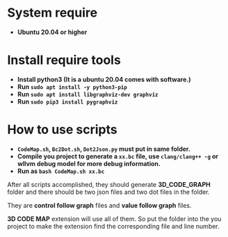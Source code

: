 # System require
- **Ubuntu 20.04 or higher**

# Install require tools

- **Install python3 (It is a ubuntu 20.04 comes with software.)**
- **Run `sudo apt install -y python3-pip`**
- **Run `sudo apt install libgraphviz-dev graphviz`**
- **Run `sudo pip3 install pygraphviz`**

# How to use scripts

- **`CodeMap.sh`, `Bc2Dot.sh`, `Dot2Json.py` must put in same folder.**
- **Compile you project to generate a `xx.bc` file, use `clang/clang++ -g` or wllvm debug model for more debug information.**
- **Run as `bash CodeMap.sh xx.bc`**

After all scripts accomplished, they should generate **3D_CODE_GRAPH** folder and there should be two json files and two dot files in the folder. 

They are **control follow graph** files and **value follow graph** files.

**3D CODE MAP** extension will use all of them. So put the folder into the you project to make the extension find the corresponding file and line number.